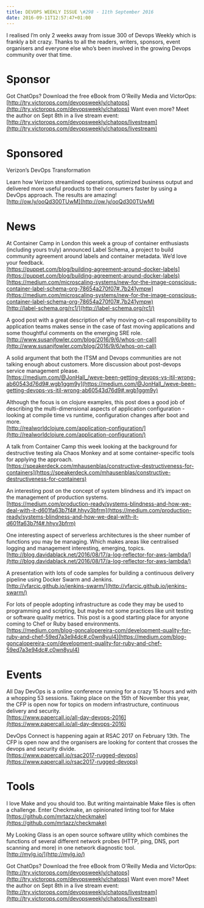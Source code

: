 ```yaml
---
title: DEVOPS WEEKLY ISSUE \#298 - 11th September 2016 
date: 2016-09-11T12:57:47+01:00
---
```


I realised I’m only 2 weeks away from issue 300 of Devops Weekly which is frankly a bit crazy. Thanks to all the readers, writers, sponsors, event organisers and everyone else who’s been involved in the growing Devops community over that time.


Sponsor
======

Got ChatOps? Download the free eBook from O'Reilly Media and VictorOps:  [http://try.victorops.com/devopsweekly/chatops](http://try.victorops.com/devopsweekly/chatops)
Want even more? Meet the author on Sept 8th in a live stream event: [http://try.victorops.com/devopsweekly/chatops/livestream](http://try.victorops.com/devopsweekly/chatops/livestream)


Sponsored
========

Verizon’s DevOps Transformation

Learn how Verizon streamlined operations, optimized business output and delivered more useful products to their consumers faster by using a DevOps approach. The results are amazing!
<br>[http://ow.ly/ooQd300TUwM](http://ow.ly/ooQd300TUwM)


News
====

At Container Camp in London this week a group of container enthusiasts (including yours truly) announced Label Schema, a project to build community agreement around labels and container metadata. We’d love your feedback.
<br>[https://puppet.com/blog/building-agreement-around-docker-labels](https://puppet.com/blog/building-agreement-around-docker-labels)
<br>[https://medium.com/microscaling-systems/new-for-the-image-conscious-container-label-schema-org-78654a270f07#.7b241ympw](https://medium.com/microscaling-systems/new-for-the-image-conscious-container-label-schema-org-78654a270f07#.7b241ympw)
<br>[http://label-schema.org/rc1/](http://label-schema.org/rc1/)


A good post with a great description of why moving on-call responsibility to application teams makes sense in the case of fast moving applications and some thoughtful comments on the emerging SRE role.
<br>[http://www.susanjfowler.com/blog/2016/9/6/whos-on-call](http://www.susanjfowler.com/blog/2016/9/6/whos-on-call)


A solid argument that both the ITSM and Devops communities are not talking enough about customers. More discussion about post-devops service management please.
<br>[https://medium.com/@JonHall_/weve-been-getting-devops-vs-itil-wrong-ab60543d76d9#.wgb1ggm9y](https://medium.com/@JonHall_/weve-been-getting-devops-vs-itil-wrong-ab60543d76d9#.wgb1ggm9y)


Although the focus is on clojure examples, this post does a good job of describing the multi-dimensional aspects of application configuration - looking at compile time vs runtime, configuration changes after boot and more.
<br>[http://realworldclojure.com/application-configuration/](http://realworldclojure.com/application-configuration/)


A talk from Container Camp this week looking at the background for destructive testing ala Chaos Monkey and at some container-specific tools for applying the approach.
<br>[https://speakerdeck.com/mhausenblas/constructive-destructiveness-for-containers](https://speakerdeck.com/mhausenblas/constructive-destructiveness-for-containers)


An interesting post on the concept of system blindness and it’s impact on the management of production systems.
<br>[https://medium.com/production-ready/systems-blindness-and-how-we-deal-with-it-d601fa63b7f4#.hhyv3bfrm](https://medium.com/production-ready/systems-blindness-and-how-we-deal-with-it-d601fa63b7f4#.hhyv3bfrm)


One interesting aspect of serverless architectures is the sheer number of functions you may be managing. Which makes areas like centralised logging and management interesting, emerging, topics.
<br>[http://blog.davidablack.net/2016/08/17/a-log-reflector-for-aws-lambda/](http://blog.davidablack.net/2016/08/17/a-log-reflector-for-aws-lambda/)


A presentation with lots of code samples for building a continuous delivery pipeline using Docker Swarm and Jenkins.
<br>[http://vfarcic.github.io/jenkins-swarm/](http://vfarcic.github.io/jenkins-swarm/)


For lots of people adopting infrastructure as code they may be used to programming and scripting, but maybe not some practices like unit testing or software quality metrics. This post is a good starting place for anyone coming to Chef or Ruby based environments.
<br>[https://medium.com/blog-goncalopereira-com/development-quality-for-ruby-and-chef-59ed7a3e94dc#.c0wn8yul4](https://medium.com/blog-goncalopereira-com/development-quality-for-ruby-and-chef-59ed7a3e94dc#.c0wn8yul4)


Events
======

All Day DevOps is a online conference running for a crazy 15 hours and with a whopping 53 sessions. Taking place on the 15th of November this year, the CFP is open now for topics on modern infrastructure, continuous delivery and security.
<br>[https://www.papercall.io/all-day-devops-2016](https://www.papercall.io/all-day-devops-2016)


DevOps Connect is happening again at RSAC 2017 on February 13th.  The CFP is open now and the organisers are looking for content that crosses the devops and security divide.
<br>[https://www.papercall.io/rsac2017-rugged-devops](https://www.papercall.io/rsac2017-rugged-devops)


Tools
=====

I love Make and you should too. But writing maintainable Make files is often a challenge. Enter Checkmake, an opinionated linting tool for Make
<br>[https://github.com/mrtazz/checkmake](https://github.com/mrtazz/checkmake)


My Looking Glass is an open source software utility which combines the functions of several different network probes (HTTP, ping, DNS, port scanning and more) in one network diagnostic tool.
<br>[http://mylg.io/](http://mylg.io/)



Got ChatOps? Download the free eBook from O'Reilly Media and VictorOps:  [http://try.victorops.com/devopsweekly/chatops](http://try.victorops.com/devopsweekly/chatops)
Want even more? Meet the author on Sept 8th in a live stream event: [http://try.victorops.com/devopsweekly/chatops/livestream](http://try.victorops.com/devopsweekly/chatops/livestream)



